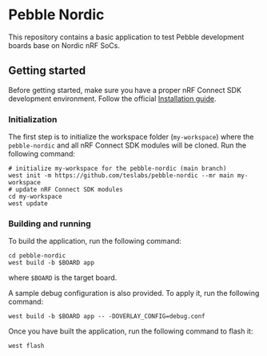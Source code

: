 # Pebble Nordic
 
This repository contains a basic application to test Pebble development boards
base on Nordic nRF SoCs.

## Getting started

Before getting started, make sure you have a proper nRF Connect SDK development
environment. Follow the official
[Installation guide](https://developer.nordicsemi.com/nRF_Connect_SDK/doc/latest/nrf/installation/install_ncs.html).

### Initialization

The first step is to initialize the workspace folder (`my-workspace`) where the
`pebble-nordic` and all nRF Connect SDK modules will be cloned. Run the
following command:

```shell
# initialize my-workspace for the pebble-nordic (main branch)
west init -m https://github.com/teslabs/pebble-nordic --mr main my-workspace
# update nRF Connect SDK modules
cd my-workspace
west update
```

### Building and running

To build the application, run the following command:

```shell
cd pebble-nordic
west build -b $BOARD app
```

where `$BOARD` is the target board.

A sample debug configuration is also provided. To apply it, run the following
command:

```shell
west build -b $BOARD app -- -DOVERLAY_CONFIG=debug.conf
```

Once you have built the application, run the following command to flash it:

```shell
west flash
```

